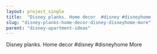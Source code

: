 ```yaml
---
layout: project_single
title:  "Disney planks. Home decor  #disney #disneyhome                                                                                                                                                                                 More"
slug: "disney-planks-home-decor-disney-disneyhome-more"
parent: "disney-apartment-ideas"
---
```

Disney planks. Home decor  #disney #disneyhome                                                                                                                                                                                 More